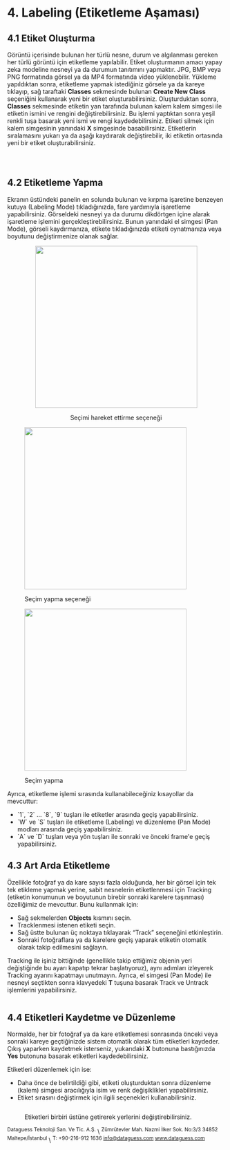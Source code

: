 # 4. Labeling (Etiketleme Aşaması)

## 4.1 Etiket Oluşturma

Görüntü içerisinde bulunan her türlü nesne, durum ve algılanması gereken her türlü görüntü için etiketleme yapılabilir. Etiket oluşturmanın amacı yapay zeka modeline nesneyi ya da durumun tanıtımını yapmaktır. JPG, BMP veya PNG formatında görsel ya da MP4 formatında video yüklenebilir. Yükleme yapıldıktan sonra, etiketleme yapmak istediğiniz görsele ya da kareye tıklayıp, sağ taraftaki **Classes** sekmesinde bulunan **Create New Class** seçeniğini kullanarak yeni bir etiket oluşturabilirsiniz. Oluşturduktan sonra, **Classes** sekmesinde etiketin yan tarafında bulunan kalem kalem simgesi ile etiketin ismini ve rengini değiştirebilirsiniz. Bu işlemi yaptıktan sonra yeşil renkli tuşa basarak yeni ismi ve rengi kaydedebilirsiniz. Etiketi silmek için kalem simgesinin yanındaki **X** simgesinde basabilirsiniz. Etiketlerin sıralamasını yukarı ya da aşağı kaydırarak değiştirebilir, iki etiketin ortasında yeni bir etiket oluşturabilirsiniz.

<figure><img src=".gitbook/assets/kalem.png" alt=""><figcaption></figcaption></figure>

<figure><img src=".gitbook/assets/kaydet.png" alt=""><figcaption></figcaption></figure>

<figure><img src=".gitbook/assets/Ekran Resmi 2025-06-23 13.32.12 (3).png" alt=""><figcaption></figcaption></figure>

## 4.2 Etiketleme Yapma

Ekranın üstündeki panelin en solunda bulunan ve kırpma işaretine benzeyen kutuya (Labeling Mode) tıkladığınızda, fare yardımıyla işaretleme yapabilirsiniz. Görseldeki nesneyi ya da durumu dikdörtgen içine alarak işaretleme işlemini gerçekleştirebilirsiniz. Bunun yanındaki el simgesi (Pan Mode), görseli kaydırmanıza, etikete tıkladığınızda etiketi oynatmanıza veya boyutunu değiştirmenize olanak sağlar.

<div align="center"><figure><img src=".gitbook/assets/Ekran Resmi 2025-06-23 13.46.46.png" alt="" width="375"><figcaption><p>Seçimi hareket ettirme seçeneği</p></figcaption></figure></div>

<figure><img src=".gitbook/assets/Ekran Resmi 2025-06-23 13.49.10.png" alt="" width="375"><figcaption><p>Seçim yapma seçeneği</p></figcaption></figure>

<figure><img src=".gitbook/assets/Ekran Resmi 2025-06-23 13.48.18.png" alt="" width="375"><figcaption><p>Seçim yapma</p></figcaption></figure>

Ayrıca, etiketleme işlemi sırasında kullanabileceğiniz kısayollar da mevcuttur:

* \`1\`, \`2\` ... \`8\`, \`9\` tuşları ile etiketler arasında geçiş yapabilirsiniz.
* \`W\` ve \`S\` tuşları ile etiketleme (Labeling) ve düzenleme (Pan Mode) modları arasında geçiş yapabilirsiniz.
* \`A\` ve \`D\` tuşları veya yön tuşları ile sonraki ve önceki frame'e geçiş yapabilirsiniz.

## 4.3 Art Arda Etiketleme

Özellikle fotoğraf ya da kare sayısı fazla olduğunda, her bir görsel için tek tek etikleme yapmak yerine, sabit nesnelerin etiketlenmesi için Tracking (etiketin konumunun ve boyutunun birebir sonraki karelere taşınması) özelliğimiz de mevcuttur. Bunu kullanmak için:

* Sağ sekmelerden **Objects** kısmını seçin.
* Tracklenmesi istenen etiketi seçin.
* Sağ üstte bulunan üç noktaya tıklayarak “Track” seçeneğini etkinleştirin.
* Sonraki fotoğraflara ya da karelere geçiş yaparak etiketin otomatik olarak takip edilmesini sağlayın.

Tracking ile işiniz bittiğinde (genellikle takip ettiğimiz objenin yeri değiştiğinde bu ayarı kapatıp tekrar başlatıyoruz), aynı adımları izleyerek Tracking ayarını kapatmayı unutmayın. Ayrıca, el simgesi (Pan Mode) ile nesneyi seçtikten sonra klavyedeki **T** tuşuna basarak Track ve Untrack işlemlerini yapabilirsiniz.

<figure><img src=".gitbook/assets/image (47).png" alt=""><figcaption></figcaption></figure>

## 4.4 Etiketleri Kaydetme ve Düzenleme

Normalde, her bir fotoğraf ya da kare etiketlemesi sonrasında önceki veya sonraki kareye geçtiğinizde sistem otomatik olarak tüm etiketleri kaydeder. Çıkış yaparken kaydetmek isterseniz, yukarıdaki **X** butonuna bastığınızda **Yes** butonuna basarak etiketleri kaydedebilirsiniz.

Etiketleri düzenlemek için ise:

* Daha önce de belirtildiği gibi, etiketi oluşturduktan sonra düzenleme (kalem) simgesi aracılığıyla isim ve renk değişiklikleri yapabilirsiniz.
* Etiket sırasını değiştirmek için ilgili seçenekleri kullanabilirsiniz.

<figure><img src=".gitbook/assets/Ekran Resmi 2025-07-03 11.46.19.png" alt=""><figcaption><p>Etiketleri birbiri üstüne getirerek yerlerini değiştirebilirsiniz.</p></figcaption></figure>

<sup>Dataguess Teknoloji San. Ve Tic. A.Ş.</sup>\ <sup>Zümrütevler Mah. Nazmi İlker Sok. No:3/3 34852 Maltepe/İstanbul</sup>\ <sup>T: +90-216-912 1636 info@dataguess.com www.dataguess.com</sup>
